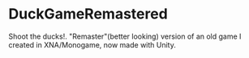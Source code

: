 # DuckGameRemastered
Shoot the ducks!. "Remaster"(better looking) version of an old game I created in XNA/Monogame, now made with Unity.
